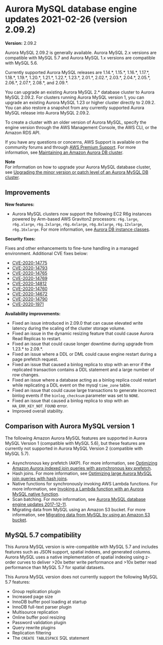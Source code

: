 # Aurora MySQL database engine updates 2021\-02\-26 \(version 2\.09\.2\)<a name="AuroraMySQL.Updates.2092"></a>

 **Version:** 2\.09\.2 

 Aurora MySQL 2\.09\.2 is generally available\. Aurora MySQL 2\.x versions are compatible with MySQL 5\.7 and Aurora MySQL 1\.x versions are compatible with MySQL 5\.6\. 

 Currently supported Aurora MySQL releases are 1\.14\.\*, 1\.15\.\*, 1\.16\.\*, 1\.17\.\*, 1\.18\.\*, 1\.19\.\*, 1\.20\.\*, 1\.21\.\*, 1\.22\.\*, 1\.23\.\*, 2\.01\.\*, 2\.02\.\*, 2\.03\.\*, 2\.04\.\*, 2\.05\.\*, 2\.06\.\*, 2\.07\.\*, 2\.08\.\*, and 2\.09\.\*\. 

 You can upgrade an existing Aurora MySQL 2\.\* database cluster to Aurora MySQL 2\.09\.2\. For clusters running Aurora MySQL version 1, you can upgrade an existing Aurora MySQL 1\.23 or higher cluster directly to 2\.09\.2\. You can also restore a snapshot from any currently supported Aurora MySQL release into Aurora MySQL 2\.09\.2\. 

 To create a cluster with an older version of Aurora MySQL, specify the engine version through the AWS Management Console, the AWS CLI, or the Amazon RDS API\. 

 If you have any questions or concerns, AWS Support is available on the community forums and through [AWS Premium Support](http://aws.amazon.com/support)\. For more information, see [Maintaining an Amazon Aurora DB cluster](USER_UpgradeDBInstance.Maintenance.md)\. 

**Note**  
 For information on how to upgrade your Aurora MySQL database cluster, see [Upgrading the minor version or patch level of an Aurora MySQL DB cluster](AuroraMySQL.Updates.Patching.md)\. 

## Improvements<a name="AuroraMySQL.Updates.2092.Improvements"></a>

 **New features:** 
+  Aurora MySQL clusters now support the following EC2 R6g instances powered by Arm\-based AWS Graviton2 processors: `r6g.large`, `r6g.xlarge`, `r6g.2xlarge`, `r6g.4xlarge`, `r6g.8xlarge`, `r6g.12xlarge`, `r6g.16xlarge`\. For more information, see [Aurora DB instance classes](Concepts.DBInstanceClass.md)\. 

 **Security fixes:** 

 Fixes and other enhancements to fine\-tune handling in a managed environment\. Additional CVE fixes below: 
+  [CVE\-2020\-14775](https://cve.mitre.org/cgi-bin/cvename.cgi?name=CVE-2020-14775) 
+  [CVE\-2020\-14793](https://cve.mitre.org/cgi-bin/cvename.cgi?name=CVE-2020-14793) 
+  [CVE\-2020\-14765](https://cve.mitre.org/cgi-bin/cvename.cgi?name=CVE-2020-14765) 
+  [CVE\-2020\-14769](https://cve.mitre.org/cgi-bin/cvename.cgi?name=CVE-2020-14769) 
+  [CVE\-2020\-14812](https://cve.mitre.org/cgi-bin/cvename.cgi?name=CVE-2020-14812) 
+  [CVE\-2020\-14760](https://cve.mitre.org/cgi-bin/cvename.cgi?name=CVE-2020-14760) 
+  [CVE\-2020\-14672](https://cve.mitre.org/cgi-bin/cvename.cgi?name=CVE-2020-14672) 
+  [CVE\-2020\-14790](https://cve.mitre.org/cgi-bin/cvename.cgi?name=CVE-2020-14790) 
+  [CVE\-2020\-1971](https://cve.mitre.org/cgi-bin/cvename.cgi?name=CVE-2020-1971) 

 **Availability improvements:** 
+  Fixed an issue introduced in 2\.09\.0 that can cause elevated write latency during the scaling of the cluster storage volume\. 
+  Fixed an issue in the dynamic resizing feature that could cause Aurora Read Replicas to restart\. 
+  Fixed an issue that could cause longer downtime during upgrade from 1\.23\.\* to 2\.09\.\*\. 
+  Fixed an issue where a DDL or DML could cause engine restart during a page prefetch request\. 
+  Fixed an issue that caused a binlog replica to stop with an error if the replicated transaction contains a DDL statement and a large number of row changes\. 
+  Fixed an issue where a database acting as a binlog replica could restart while replicating a DDL event on the mysql `time_zone` table\. 
+  Fixed an issue that could cause large transactions to generate incorrect binlog events if the `binlog_checksum` parameter was set to `NONE`\. 
+  Fixed an issue that caused a binlog replica to stop with an `HA_ERR_KEY_NOT_FOUND` error\. 
+  Improved overall stability\. 

## Comparison with Aurora MySQL version 1<a name="AuroraMySQL.Updates.2092.Compare56"></a>

The following Amazon Aurora MySQL features are supported in Aurora MySQL Version 1 \(compatible with MySQL 5\.6\), but these features are currently not supported in Aurora MySQL Version 2 \(compatible with MySQL 5\.7\)\.
+ Asynchronous key prefetch \(AKP\)\. For more information, see [Optimizing Amazon Aurora indexed join queries with asynchronous key prefetch](AuroraMySQL.BestPractices.md#Aurora.BestPractices.AKP)\.
+ Hash joins\. For more information, see [Optimizing large Aurora MySQL join queries with hash joins](AuroraMySQL.BestPractices.md#Aurora.BestPractices.HashJoin)\.
+ Native functions for synchronously invoking AWS Lambda functions\. For more information, see [Invoking a Lambda function with an Aurora MySQL native function](AuroraMySQL.Integrating.Lambda.md#AuroraMySQL.Integrating.NativeLambda)\.
+ Scan batching\. For more information, see [Aurora MySQL database engine updates 2017\-12\-11](AuroraMySQL.Updates.20171211.md)\.
+ Migrating data from MySQL using an Amazon S3 bucket\. For more information, see [Migrating data from MySQL by using an Amazon S3 bucket](AuroraMySQL.Migrating.ExtMySQL.md#AuroraMySQL.Migrating.ExtMySQL.S3)\.

## MySQL 5\.7 compatibility<a name="AuroraMySQL.Updates.2092.Compatibility"></a>

This Aurora MySQL version is wire\-compatible with MySQL 5\.7 and includes features such as JSON support, spatial indexes, and generated columns\. Aurora MySQL uses a native implementation of spatial indexing using z\-order curves to deliver >20x better write performance and >10x better read performance than MySQL 5\.7 for spatial datasets\.

This Aurora MySQL version does not currently support the following MySQL 5\.7 features:
+ Group replication plugin
+ Increased page size
+ InnoDB buffer pool loading at startup
+ InnoDB full\-text parser plugin
+ Multisource replication
+ Online buffer pool resizing
+ Password validation plugin
+ Query rewrite plugins
+ Replication filtering
+ The `CREATE TABLESPACE` SQL statement